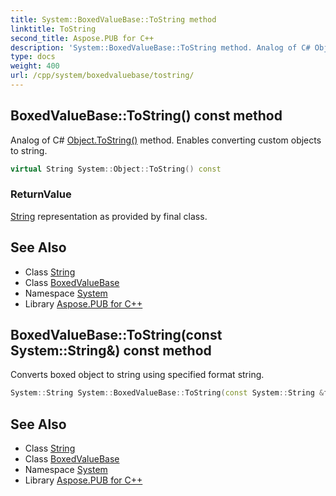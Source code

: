 ```yaml
---
title: System::BoxedValueBase::ToString method
linktitle: ToString
second_title: Aspose.PUB for C++
description: 'System::BoxedValueBase::ToString method. Analog of C# Object.ToString() method. Enables converting custom objects to string in C++.'
type: docs
weight: 400
url: /cpp/system/boxedvaluebase/tostring/
---
```

## BoxedValueBase::ToString() const method


Analog of C# [Object.ToString()](../../object/tostring/) method. Enables converting custom objects to string.

```cpp
virtual String System::Object::ToString() const
```


### ReturnValue

[String](../../string/) representation as provided by final class.

## See Also

* Class [String](../../string/)
* Class [BoxedValueBase](../)
* Namespace [System](../../)
* Library [Aspose.PUB for C++](../../../)
## BoxedValueBase::ToString(const System::String\&) const method


Converts boxed object to string using specified format string.

```cpp
System::String System::BoxedValueBase::ToString(const System::String &format) const
```

## See Also

* Class [String](../../string/)
* Class [BoxedValueBase](../)
* Namespace [System](../../)
* Library [Aspose.PUB for C++](../../../)
